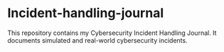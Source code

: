 # Incident-handling-journal
This repository contains my Cybersecurity Incident Handling Journal.   It documents simulated and real-world cybersecurity incidents.
